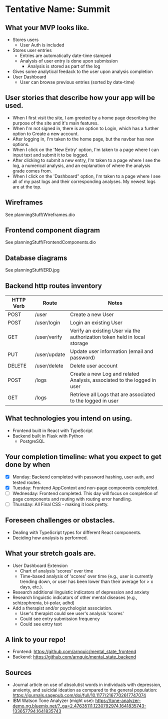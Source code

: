 # Tentative Name: Summit

## What your MVP looks like.
- Stores users
    - User Auth is included
- Stores user entries
    - Entries are automatically date-time stamped
    - Analysis of user entry is done upon submission
        - Analysis is stored as part of the log
- Gives some analytical feedack to the user upon analysis completion
- User Dashboard
    - User can browse previous entries (sorted by date-time)

## User stories that describe how your app will be used.
- When I first visit the site, I am greeted by a home page describing the purpose of the site and it's main features.
- When I'm not signed in, there is an option to Login, which has a further option to Create a new account.
- After logging in, I'm taken to the home page, but the navbar has new options.
- When I click on the 'New Entry' option, I'm taken to a page where I can input text and submit it to be logged.
- After clicking to submit a new entry, I'm taken to a page where I see the log, a numerical analysis, and an explanation of where the analysis grade comes from.
- When I click on the 'Dashboard" option, I'm taken to a page where I see all of my past logs and their corresponding analyses. My newest logs are at the top.

## Wireframes
See planningStuff/Wireframes.dio

## Frontend component diagram
See planningStuff/FrontendComponents.dio

## Database diagrams
See planningStuff/ERD.jpg

## Backend http routes inventory
| HTTP Verb | Route | Notes |
| --------- | ----- | -------------------------------|
| POST | /user | Create a new User |
| POST | /user/login | Login an existing User
| GET | /user/verify | Verify an existing User via the authorization token held in local storage |
| PUT | /user/update | Update user information (email and password) |
| DELETE | /user/delete | Delete user account |
| POST | /logs | Create a new Log and related Analysis, associated to the logged in user |
| GET | /logs | Retrieve all Logs that are associated to the logged in user |


## What technologies you intend on using.
- Frontend built in React with TypeScript
- Backend built in Flask with Python
    - PostgreSQL

## Your completion timeline: what you expect to get done by when
- [x] Monday: Backend completed with password hashing, user auth, and tested routes.
- [x] Tuesday: Frontend AppContext and non-page components completed.
- [ ] Wednesday: Frontend completed. This day will focus on completion of page components and routing with routing error handling.
- [ ] Thursday: All Final CSS - making it look pretty.

## Foreseen challenges or obstacles.
- Dealing with TypeScript types for different React components.
- Deciding how analysis is performed.

## What your stretch goals are.
- User Dashboard Extension
    - Chart of analysis 'scores' over time
    - Time-based analysis of 'scores' over time (e.g., user is currently trending down, or user has been lower than their average for > x days, etc.).
- Research additional linguistic indicators of depression and anxiety
- Research linguistic indicators of other mental diseases (e.g., schizophrenia, bi-polar, adhd)
- Add a therapist and/or psychologist association.
    - User's therapist could see user's analysis 'scores'
    - Could see entry submission frequency
    - Could see entry text

## A link to your repo!
- Frontend: https://github.com/arnquic/mental_state_frontend
- Backend: https://github.com/arnquic/mental_state_backend

## Sources
- Journal article on use of absolutist words in individuals with depression, anxienty, and suicidal ideation as compared to the general population: https://journals.sagepub.com/doi/full/10.1177/2167702617747074
- IBM Watson Tone Analyzer (might use): https://tone-analyzer-demo.ng.bluemix.net/?_ga=2.47635111.1230792974.1641835743-133657794.1641835743